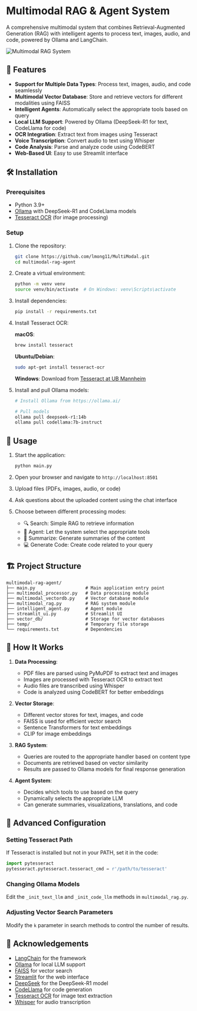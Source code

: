 # Multimodal RAG & Agent System

A comprehensive multimodal system that combines Retrieval-Augmented Generation (RAG) with intelligent agents to process text, images, audio, and code, powered by Ollama and LangChain.

![Multimodal RAG System](https://github.com/lmong11/MultiModal/assets/screenshot.png)

## 🌟 Features

- **Support for Multiple Data Types**: Process text, images, audio, and code seamlessly
- **Multimodal Vector Database**: Store and retrieve vectors for different modalities using FAISS
- **Intelligent Agents**: Automatically select the appropriate tools based on query
- **Local LLM Support**: Powered by Ollama (DeepSeek-R1 for text, CodeLlama for code)
- **OCR Integration**: Extract text from images using Tesseract
- **Voice Transcription**: Convert audio to text using Whisper
- **Code Analysis**: Parse and analyze code using CodeBERT
- **Web-Based UI**: Easy to use Streamlit interface

## 🛠️ Installation

### Prerequisites

- Python 3.9+ 
- [Ollama](https://ollama.ai/) with DeepSeek-R1 and CodeLlama models
- [Tesseract OCR](https://github.com/tesseract-ocr/tesseract) (for image processing)

### Setup

1. Clone the repository:
   ```bash
   git clone https://github.com/lmong11/MultiModal.git
   cd multimodal-rag-agent
   ```

2. Create a virtual environment:
   ```bash
   python -m venv venv
   source venv/bin/activate  # On Windows: venv\Scripts\activate
   ```

3. Install dependencies:
   ```bash
   pip install -r requirements.txt
   ```

4. Install Tesseract OCR:
   
   **macOS**:
   ```bash
   brew install tesseract
   ```
   
   **Ubuntu/Debian**:
   ```bash
   sudo apt-get install tesseract-ocr
   ```
   
   **Windows**:
   Download from [Tesseract at UB Mannheim](https://github.com/UB-Mannheim/tesseract/wiki)

5. Install and pull Ollama models:
   ```bash
   # Install Ollama from https://ollama.ai/
   
   # Pull models
   ollama pull deepseek-r1:14b
   ollama pull codellama:7b-instruct
   ```

## 🚀 Usage

1. Start the application:
   ```bash
   python main.py
   ```

2. Open your browser and navigate to `http://localhost:8501`

3. Upload files (PDFs, images, audio, or code)

4. Ask questions about the uploaded content using the chat interface

5. Choose between different processing modes:
   - 🔍 Search: Simple RAG to retrieve information
   - 🤖 Agent: Let the system select the appropriate tools
   - 📝 Summarize: Generate summaries of the content
   - 💻 Generate Code: Create code related to your query

## 🏗️ Project Structure

```
multimodal-rag-agent/
├── main.py                   # Main application entry point
├── multimodal_processor.py   # Data processing module
├── multimodal_vectordb.py    # Vector database module
├── multimodal_rag.py         # RAG system module
├── intelligent_agent.py      # Agent module
├── streamlit_ui.py           # Streamlit UI
├── vector_db/                # Storage for vector databases
├── temp/                     # Temporary file storage
└── requirements.txt          # Dependencies
```

## 🧠 How It Works

1. **Data Processing**:
   - PDF files are parsed using PyMuPDF to extract text and images
   - Images are processed with Tesseract OCR to extract text
   - Audio files are transcribed using Whisper
   - Code is analyzed using CodeBERT for better embeddings

2. **Vector Storage**:
   - Different vector stores for text, images, and code
   - FAISS is used for efficient vector search
   - Sentence Transformers for text embeddings
   - CLIP for image embeddings

3. **RAG System**:
   - Queries are routed to the appropriate handler based on content type
   - Documents are retrieved based on vector similarity
   - Results are passed to Ollama models for final response generation

4. **Agent System**:
   - Decides which tools to use based on the query
   - Dynamically selects the appropriate LLM
   - Can generate summaries, visualizations, translations, and code

## 🔧 Advanced Configuration

### Setting Tesseract Path
If Tesseract is installed but not in your PATH, set it in the code:

```python
import pytesseract
pytesseract.pytesseract.tesseract_cmd = r'/path/to/tesseract'
```

### Changing Ollama Models
Edit the `_init_text_llm` and `_init_code_llm` methods in `multimodal_rag.py`.

### Adjusting Vector Search Parameters
Modify the `k` parameter in search methods to control the number of results.

## 🙏 Acknowledgements

- [LangChain](https://github.com/langchain-ai/langchain) for the framework
- [Ollama](https://ollama.ai/) for local LLM support
- [FAISS](https://github.com/facebookresearch/faiss) for vector search
- [Streamlit](https://streamlit.io/) for the web interface
- [DeepSeek](https://github.com/deepseek-ai) for the DeepSeek-R1 model
- [CodeLlama](https://github.com/facebookresearch/codellama) for code generation
- [Tesseract OCR](https://github.com/tesseract-ocr/tesseract) for image text extraction
- [Whisper](https://github.com/openai/whisper) for audio transcription
